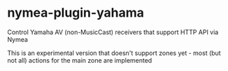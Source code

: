 # nymea-plugin-yahama
Control Yamaha AV (non-MusicCast) receivers that support HTTP API via Nymea


This is an experimental version that doesn't support zones yet - most (but not all) actions for the main zone are implemented
